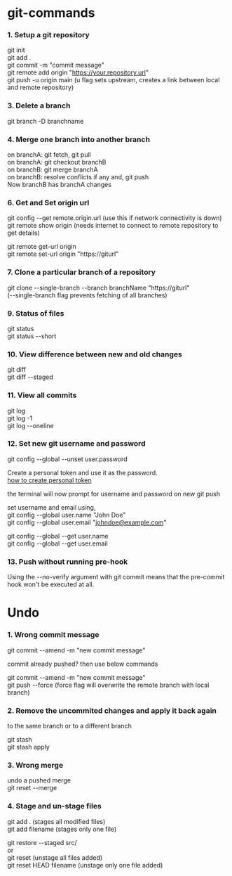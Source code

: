# git-commands

### 1. Setup a git repository
git init  
git add .  
git commit -m "commit message"    
git remote add origin "https://your.repository.url"   
git push -u origin main  (u flag sets upstream, creates a link between local and remote repository)    

### 3. Delete a branch  
git branch -D branchname

### 4. Merge one branch into another branch  
on branchA: git fetch, git pull  
on branchA: git checkout branchB  
on branchB: git merge branchA  
on branchB: resolve conflicts if any and, git push  
Now branchB has branchA changes  

### 6. Get and Set origin url  
git config --get remote.origin.url  (use this if network connectivity is down)  
git remote show origin (needs internet to connect to remote repository to get details)  

git remote get-url origin  
git remote set-url origin "https://giturl"  

### 7. Clone a particular branch of a repository  
git clone --single-branch --branch branchName "https://giturl"  
(--single-branch flag prevents fetching of all branches)  

### 9. Status of files  
git status  
git status --short  

### 10. View difference between new and old changes  
git diff  
git diff --staged  

### 11. View all commits  
git log  
git log -1  
git log --oneline  

### 12. Set new git username and password  
git config --global --unset user.password    

Create a personal token and use it as the password.  
[how to create personal token](https://docs.github.com/en/github/authenticating-to-github/keeping-your-account-and-data-secure/creating-a-personal-access-token)
  
the terminal will now prompt for username and password on new git push  

set username and email using,  
git config --global user.name "John Doe"  
git config --global user.email "johndoe@example.com"    

git config --global --get user.name  
git config --global --get user.email   

### 13. Push without running pre-hook
Using the --no-verify argument with git commit means that the pre-commit hook won't be executed at all.

# Undo

### 1. Wrong commit message
git commit --amend -m "new commit message"   

commit already pushed? then use below commands  

git commit --amend -m "new commit message"  
git push --force (force flag will overwrite the remote branch with local branch)

### 2. Remove the uncommited changes and apply it back again     
to the same branch or to a different branch  

git stash  
git stash apply  

### 3. Wrong merge

undo a pushed merge  
git reset --merge

### 4. Stage and un-stage files  
git add . (stages all modified files)  
git add filename (stages only one file)    

git restore --staged src/    
or  
git reset (unstage all files added)    
git reset HEAD filename (unstage only one file added)  
